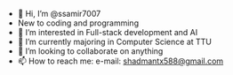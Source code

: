 - 👋 Hi, I’m @ssamir7007
- New to coding and programming
- 👀 I’m interested in Full-stack development and AI
- 🌱 I’m currently majoring in Computer Science at TTU
- 💞️ I’m looking to collaborate on anything
- 📫 How to reach me:
        e-mail: shadmantx588@gmail.com

<!---
ssamir7007/ssamir7007 is a ✨ special ✨ repository because its `README.md` (this file) appears on your GitHub profile.
You can click the Preview link to take a look at your changes.
--->
